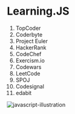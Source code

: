 # Learning.JS

1. TopCoder
2. Coderbyte
3. Project Euler
4. HackerRank
5. CodeChef
6. Exercism.io
7. Codewars
8. LeetCode
9. SPOJ
10. Codesignal 
11. edabit







![javascript-illustration](https://user-images.githubusercontent.com/32854050/88829816-69197b80-d1cd-11ea-83ff-4c3eb4f31dc8.png)

